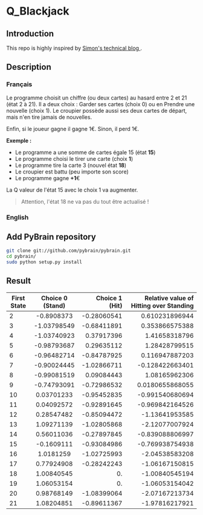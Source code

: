 # Q_Blackjack

## Introduction

This repo is highly inspired by [Simon's technical blog ](http://simontechblog.blogspot.fr/2010/08/pybrain-reinforcement-learning-tutorial.html).

## Description

### Français

Le programme choisit un chiffre (ou deux cartes) au hasard entre 2 et 21 (état 2 à 21).
Il a deux choix : Garder ses cartes (choix 0) ou en Prendre une nouvelle (choix 1).
Le croupier possède aussi ses deux cartes de départ, mais n'en tire jamais de nouvelles.

Enfin, si le joueur gagne il gagne 1€. Sinon, il perd 1€.

**Exemple :**

  - Le programme a une somme de cartes égale 15 (état **15**)
  - Le programme choisi le tirer une carte (choix **1**)
  - Le programme tire la carte 3 (nouvel état **18**)
  - Le croupier est battu (peu importe son score)
  - Le programme gagne **+1**€

La Q valeur de l'état 15 avec le choix 1 va augmenter.

> Attention, l'état 18 ne va pas du tout être actualisé ! 


### English

## Add PyBrain repository

```bash
git clone git://github.com/pybrain/pybrain.git
cd pybrain/
sudo python setup.py install
```

## Result

| First State       | Choice 0 (Stand)           | Choice 1 (Hit)  | Relative value of Hitting over Standing  |
| ------------- |:-------------:| -----:|-----:|
| 2 |-0.8908373 | -0.28060541 | 0.610231896944|
| 3 |-1.03798549 | -0.68411891 | 0.353866575388|
| 4 |-1.03740923 | 0.37917396 | 1.41658318796|
| 5 |-0.98793687 | 0.29635112 | 1.28428799515|
| 6 |-0.96482714 | -0.84787925 | 0.116947887203|
| 7 |-0.90024445 | -1.02866711 | -0.128422663401|
| 8 |-0.99081519 | 0.09084443 | 1.08165962306|
| 9 |-0.74793091 | -0.72986532 | 0.0180655868055|
| 10 | 0.03701233 | -0.95452835 | -0.991540680694|
| 11 | 0.04092572 | -0.92891645 | -0.969842164526|
| 12 | 0.28547482 | -0.85094472 | -1.13641953585|
| 13 | 1.09271139 | -1.02805868 | -2.12077007924|
| 14 | 0.56011036 | -0.27897845 | -0.839088806997|
| 15 |-0.1609111 | -0.93084986 | -0.769938754938|
| 16 | 1.0181259 | -1.02725993 | -2.04538583208|
| 17 | 0.77924908 | -0.28242243 | -1.06167150815|
| 18 | 1.00840545 | 0. | -1.00840545194|
| 19 | 1.06053154 | 0. | -1.06053154042|
| 20 | 0.98768149 | -1.08399064 | -2.07167213734|
| 21 | 1.08204851 | -0.89611367 | -1.97816217921|

